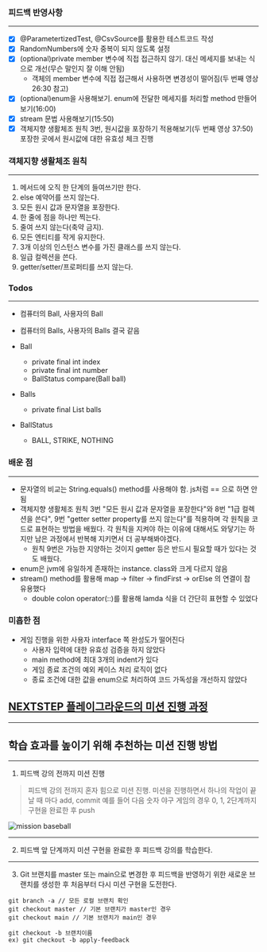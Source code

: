 ### 피드백 반영사항
---
- [x] @ParametertizedTest, @CsvSource를 활용한 테스트코드 작성
- [x] RandomNumbers에 숫자 중복이 되지 않도록 설정
- [x] (optional)private member 변수에 직접 접근하지 않기. 대신 메세지를 보내는 식으로 개선(무슨 말인지 잘 이해 안됨)
    - 객체의 member 변수에 직접 접근해서 사용하면 변경성이 떨어짐(두 번째 영상 26:30 참고)
- [x] (optional)enum을 사용해보기. enum에 전달한 메세지를 처리할 method 만들어보기(16:00)
- [x] stream 문법 사용해보기(15:50)
- [x] 객체지향 생활체조 원칙 3번, 원시값을 포장하기 적용해보기(두 번째 영상 37:50) 포장한 곳에서 원시값에 대한 유효성 체크 진행

### 객체지향 생활체조 원칙
---
1. 메서드에 오직 한 단계의 들여쓰기만 한다.
2. else 예약어를 쓰지 않는다.
3. 모든 원시 값과 문자열을 포장한다.
4. 한 줄에 점을 하나만 찍는다.
5. 줄여 쓰지 않는다(축약 금지).
6. 모든 엔티티를 작게 유지한다.
7. 3개 이상의 인스턴스 변수를 가진 클래스를 쓰지 않는다.
8. 일급 컬렉션을 쓴다.
9. getter/setter/프로퍼티를 쓰지 않는다.

### Todos
---
- 컴퓨터의 Ball, 사용자의 Ball
- 컴퓨터의 Balls, 사용자의 Balls 결국 같음

- Ball
    - private final int index
    - private final int number
    - BallStatus compare(Ball ball)

- Balls
    - private final List<Ball> balls

- BallStatus
    - BALL, STRIKE, NOTHING

### 배운 점
---
- 문자열의 비교는 String.equals() method를 사용해야 함. js처럼 == 으로 하면 안됨
- 객체지향 생활체조 원칙 3번 "모든 원시 값과 문자열을 포장한다"와 8번 "1급 컬렉션을 쓴다", 9번 "getter setter property를 쓰지 않는다"를 적용하며 각 원칙을 코드로 표현하는 방법을 배웠다. 
각 원칙을 지켜야 하는 이유에 대해서도 와닿기는 하지만 남은 과정에서 반복해 지키면서 더 공부해봐야겠다.
    - 원칙 9번은 가능한 지양하는 것이지 getter 등은 반드시 필요할 때가 있다는 것도 배웠다.
- enum은 jvm에 유일하게 존재하는 instance. class와 크게 다르지 않음
- stream() method를 활용해 map -> filter -> findFirst -> orElse 의 연결이 참 유용했다
    - double colon operator(::)를 활용해 lamda 식을 더 간단히 표현할 수 있었다

### 미흡한 점
- 게임 진행을 위한 사용자 interface 쪽 완성도가 떨어진다
    - 사용자 입력에 대한 유효성 검증을 하지 않았다
    - main method에 최대 3개의 indent가 있다
    - 게임 종료 조건의 예외 케이스 처리 로직이 없다
    - 종료 조건에 대한 값을 enum으로 처리하여 코드 가독성을 개선하지 않았다 


## [NEXTSTEP 플레이그라운드의 미션 진행 과정](https://github.com/next-step/nextstep-docs/blob/master/playground/README.md)

---
## 학습 효과를 높이기 위해 추천하는 미션 진행 방법

---
1. 피드백 강의 전까지 미션 진행 
> 피드백 강의 전까지 혼자 힘으로 미션 진행. 미션을 진행하면서 하나의 작업이 끝날 때 마다 add, commit
> 예를 들어 다음 숫자 야구 게임의 경우 0, 1, 2단계까지 구현을 완료한 후 push

![mission baseball](https://raw.githubusercontent.com/next-step/nextstep-docs/master/playground/images/mission_baseball.png)

---
2. 피드백 앞 단계까지 미션 구현을 완료한 후 피드백 강의를 학습한다.

---
3. Git 브랜치를 master 또는 main으로 변경한 후 피드백을 반영하기 위한 새로운 브랜치를 생성한 후 처음부터 다시 미션 구현을 도전한다.

```
git branch -a // 모든 로컬 브랜치 확인
git checkout master // 기본 브랜치가 master인 경우
git checkout main // 기본 브랜치가 main인 경우

git checkout -b 브랜치이름
ex) git checkout -b apply-feedback
```